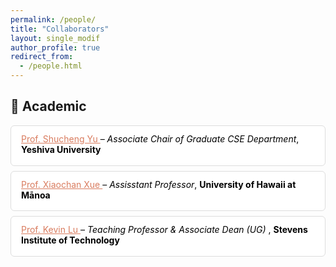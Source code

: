 ```yaml
---
permalink: /people/
title: "Collaborators"
layout: single_modif
author_profile: true
redirect_from: 
  - /people.html
---
```


## 🏫 Academic
<!-- Formatted List Style -->
<!-- <ul style="list-style: disc; padding-left: 1.5rem; margin: 0;">
  <li style="margin-bottom: 0.75rem; padding-left: 0.5rem; border-left: 2px solid rgba(0,0,0,0.1);">
    <div style="margin-bottom: 0.3rem; color: #000;"> 
      <a href="https://www.stevens.edu/profile/syu19" target="_blank" rel="noopener noreferrer" style="color: #d97c5f;">
      Prof. Shucheng Yu </a> 
      – <em>Assisstant Professor</em> at <strong>Stevens Institute of Technology.</strong> <br> (Masters Thesis Advisor | Co-Author)
    </div>
  </li>
  <li style="margin-bottom: 0.75rem; padding-left: 0.5rem; border-left: 2px solid rgba(0,0,0,0.1);">
    <div style="margin-bottom: 0.3rem; color: #000;"> 
      <a href="https://xueshannon.github.io" target="_blank" rel="noopener noreferrer" style="color: #d97c5f">
      Prof. Xiaochan Xue</a> 
      – <em>Assisstant Professor</em> at <strong>University of Hawaii at Mānoa.</strong> <br>(Mentor | Co-Author)
    </div>
  </li>
  <li style="margin-bottom: 0.75rem; padding-left: 0.5rem; border-left: 2px solid rgba(0,0,0,0.1);">
    <div style="margin-bottom: 0.3rem; color: #000;"> 
      <a href="https://www.stevens.edu/profile/klu2" target="_blank" rel="noopener noreferrer" style="color: #d97c5f;">
        Prof. Kevin Lu
      </a> – <em>Teaching Professor & Associate Chair (Undergraduate Studies)</em>, <strong>Department of ECE, Stevens Institute of Technology.</strong> <br> (Masters Thesis Reader)
    </div>
  </li>
</ul> -->

<!-- Cards Style -->
<ul style="list-style-type: none; padding-left: 0; margin: 0;">
      <li style="padding: 0.75rem 1rem; margin-bottom: 0.5rem; border: 1px solid #ddd; border-radius: 6px; background: #fff; color: #000;">
      <div style="margin-bottom: 0.3rem; color: #000;"> <a href="https://www.stevens.edu/profile/syu19" target="_blank" rel="noopener noreferrer" style="color: #d97c5f;">
      Prof. Shucheng Yu
    </a> – <em>Associate Chair of Graduate CSE Department</em>, <strong>Yeshiva University
</strong> 
<!-- &nbsp;|&nbsp; -->
 <!-- <span style="display:inline-block; padding:0.2em 0.6em; font-size:0.7rem; font-weight:bold; 
        text-transform:uppercase; border-radius:0.25rem; background-color:#f5f5f5; 
        color:#333; margin-left:0.5em;">
    Masters Thesis Advisor &nbsp;|&nbsp; Co-Author
  </span> -->
        </div>
      </li>
      <li style="padding: 0.75rem 1rem; margin-bottom: 0.5rem; border: 1px solid #ddd; border-radius: 6px; background: #fff; color: #000;">
        <div style="margin-bottom: 0.3rem; color: #000;"> <a href="https://xueshannon.github.io" target="_blank" rel="noopener noreferrer" style="color: #d97c5f">
      Prof. Xiaochan Xue
    </a> – <em>Assisstant Professor</em>, <strong>University of Hawaii at Mānoa</strong> 
    <!-- &nbsp;|&nbsp; -->
<!-- <span style="display:inline-block; padding:0.2em 0.6em; font-size:0.7rem; font-weight:bold; 
        text-transform:uppercase; border-radius:0.25rem; background-color:#f5f5f5; 
        color:#333; margin-left:0.5em;">
    Mentor &nbsp;|&nbsp; Co-Author
  </span> -->
        </div>
      </li>
      <li style="padding: 0.75rem 1rem; margin-bottom: 0.5rem; border: 1px solid #ddd; border-radius: 6px; background: #fff; color: #000;">
        <div style="margin-bottom: 0.3rem; color: #000;"> <a href="https://www.stevens.edu/profile/klu2" target="_blank" rel="noopener noreferrer" style="color: #d97c5f;">
      Prof. Kevin Lu
    </a> – <em>Teaching Professor & Associate Dean (UG) </em>, <strong>Stevens Institute of Technology</strong> 
    <!-- &nbsp;|&nbsp;  -->
    <!-- <span style="display:inline-block; padding:0.2em 0.6em; font-size:0.7rem; font-weight:bold; 
        text-transform:uppercase; border-radius:0.25rem; background-color:#f5f5f5; 
        color:#333; margin-left:0.5em;">
    Masters Thesis Reader
  </span> -->
        </div>
      </li>
  </ul>